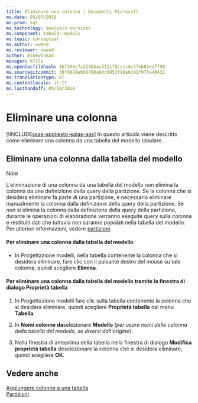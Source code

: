 ```yaml
---
title: Eliminare una colonna | Documenti Microsoft
ms.date: 05/07/2018
ms.prod: sql
ms.technology: analysis-services
ms.component: tabular-models
ms.topic: conceptual
ms.author: owend
ms.reviewer: owend
author: minewiskan
manager: kfile
ms.openlocfilehash: 3bf20ec7c225bbac1f11f0ccccdc4feb81ee7f98
ms.sourcegitcommit: 38f8824abb6760a9dc6953f10a6c91f97fa48432
ms.translationtype: HT
ms.contentlocale: it-IT
ms.lasthandoff: 05/10/2018
---
```

# <a name="delete-a-column"></a>Eliminare una colonna 
[!INCLUDE[ssas-appliesto-sqlas-aas](../../includes/ssas-appliesto-sqlas-aas.md)]
  In questo articolo viene descritto come eliminare una colonna da una tabella del modello tabulare.  
  
## <a name="delete-a-model-table-column"></a>Eliminare una colonna dalla tabella del modello  
  
> [!NOTE]  
>  L'eliminazione di una colonna da una tabella del modello non elimina la colonna da una definizione della query della partizione. Se la colonna che si desidera eliminare fa parte di una partizione, è necessario eliminare manualmente la colonna dalla definizione della query della partizione. Se non si elimina la colonna dalla definizione della query della partizione, durante le operazioni di elaborazione verranno eseguite query sulla colonna e restituiti dati che tuttavia non saranno popolati nella tabella del modello. Per ulteriori informazioni, vedere [partizioni](../../analysis-services/tabular-models/partitions-ssas-tabular.md).  
  
#### <a name="to-delete-a-model-table-column"></a>Per eliminare una colonna dalla tabella del modello  
  
-   In Progettazione modelli, nella tabella contenente la colonna che si desidera eliminare, fare clic con il pulsante destro del mouse su tale colonna, quindi scegliere **Elimina**.  
  
#### <a name="to-delete-a-model-table-column-by-using-the-table-properties-dialog-box"></a>Per eliminare una colonna dalla tabella del modello tramite la finestra di dialogo Proprietà tabella  
  
1.  In Progettazione modelli fare clic sulla tabella contenente la colonna che si desidera eliminare, quindi scegliere **Proprietà tabella** dal menu  **Tabella**.  
  
2.  In **Nomi colonne da**selezionare **Modello** (*per usare nomi delle colonna della tabella del modello, se diversi dall'origine*).  
  
3.  Nella finestra di anteprima della tabella nella finestra di dialogo **Modifica proprietà tabella** deselezionare la colonna che si desidera eliminare, quindi scegliere **OK**.  
  
## <a name="see-also"></a>Vedere anche  
 [Aggiungere colonne a una tabella](../../analysis-services/tabular-models/add-columns-to-a-table-ssas-tabular.md)   
 [Partizioni](../../analysis-services/tabular-models/partitions-ssas-tabular.md)  
  
  
